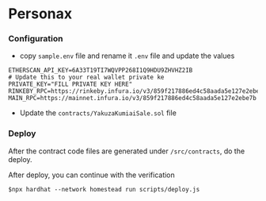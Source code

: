 # Personax

### Configuration

- copy `sample.env` file and rename it `.env` file and update the values

```dotenv
ETHERSCAN_API_KEY=6A33T19TI7WQVPP268I1Q9HDU9ZHVHZ2IB
# Update this to your real wallet private ke
PRIVATE_KEY="FILL PRIVATE KEY HERE"     
RINKEBY_RPC=https://rinkeby.infura.io/v3/859f217886ed4c58aada5e127e2ebe7b
MAIN_RPC=https://mainnet.infura.io/v3/859f217886ed4c58aada5e127e2ebe7b
```

- Update the `contracts/YakuzaKumiaiSale.sol` file




### Deploy

After the contract code files are generated under `/src/contracts`, do the deploy.

After deploy, you can continue with the verification

```shell
$npx hardhat --network homestead run scripts/deploy.js
```
